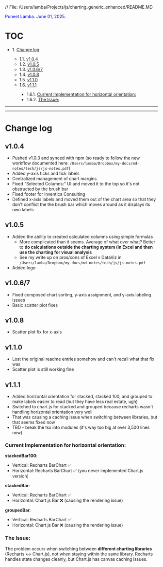 // File: /Users/lamba/Projects/js/charting_generic_enhanced/README.MD

<span style="color: blue;">Puneet Lamba. June 01, 2025.</span>

# TOC

<!-- TOC -->
<!-- Note: TOC limited to heading levels 1-3 (from file hint) -->
<ul>
<li>1. <a href="#change-log">Change log</a></li>
<ul>
<li>1.1. <a href="#v1-0-4">v1.0.4</a></li>
<li>1.2. <a href="#v1-0-5">v1.0.5</a></li>
<li>1.3. <a href="#v1-0-6-7">v1.0.6/7</a></li>
<li>1.4. <a href="#v1-0-8">v1.0.8</a></li>
<li>1.5. <a href="#v1-1-0">v1.1.0</a></li>
<li>1.6. <a href="#v1-1-1">v1.1.1</a></li>
<ul>
<li>1.6.1. <a href="#current-implementation-for-horizontal-orientation">Current Implementation for horizontal orientation:</a></li>
<li>1.6.2. <a href="#the-issue">The Issue:</a></li>
</ul>
</ul>
</ul>
<!-- /TOC -->

<!-- TOC-LEVEL: 3 -->

---
---

# Change log

## v1.0.4
- Pushed v1.0.3 and synced with npm (so ready to follow the new workflow documented here: `/Users/lamba/Dropbox/my-docs/md-notes/tech/js/js-notes.pdf`)
- Added y-axis ticks and tick labels
- Centralized management of chart margins
- Fixed "Selected Columns:" UI and moved it to the top so it's not obstructed by the brush bar
- Fixed footer for Inventica Consulting
- Defined x-axis labels and moved them out of the chart area so that they don't conflict the the brush bar which moves around as it displays its own labels

## v1.0.5
- Added the ability to created calculated columns using simple formulas
	- More complicated than it seems. Average of what over what? Better to **do calculations outside the charting system (in Excel and then use the charting for visual analysis**
	- See my write up on pros/cons of Excel v DataViz in `/Users/lamba/Dropbox/my-docs/md-notes/tech/js/js-notes.pdf`
- Added logo

## v1.0.6/7
- Fixed composed chart sorting, y-axis assignment, and y-axis labeling issues
- Basic scatter plot fixes

## v1.0.8
- Scatter plot fix for x-axis

## v1.1.0
- Lost the original readme entries somehow and can't recall what that fix was
- Scatter plot is still working fine

## v1.1.1
- Added horizontal orientation for stacked, stacked 100, and grouped to make labels easier to read (but they have less real estate, ugh)
- Switched to chart.js for stacked and grouped because recharts wasn't handling horizontal orientation very well	
- That was causing a caching issue when switching between libraries, but that seems fixed now
- TBD - break the tsx into modules (it's way too big at over 3,500 lines now)

### Current Implementation for horizontal orientation:

**stackedBar100**: 
- Vertical: Recharts BarChart ✅
- Horizontal: Recharts BarChart ✅ (you never implemented Chart.js version)

**stackedBar**: 
- Vertical: Recharts BarChart ✅
- Horizontal: Chart.js Bar ❌ (causing the rendering issue)

**groupedBar**: 
- Vertical: Recharts BarChart ✅  
- Horizontal: Chart.js Bar ❌ (causing the rendering issue)

### The Issue:
The problem occurs when switching between **different charting libraries** (Recharts ↔ Chart.js), not when staying within the same library. Recharts handles state changes cleanly, but Chart.js has canvas caching issues.

